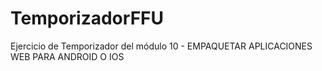 # TemporizadorFFU
Ejercicio de Temporizador del módulo 10 - EMPAQUETAR APLICACIONES WEB PARA ANDROID O IOS
